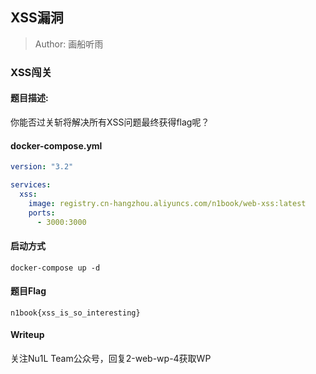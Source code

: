 ## XSS漏洞

> Author: 画船听雨

### XSS闯关

#### 题目描述: 

你能否过关斩将解决所有XSS问题最终获得flag呢？

#### docker-compose.yml

```yaml
version: "3.2"

services:
  xss:
    image: registry.cn-hangzhou.aliyuncs.com/n1book/web-xss:latest
    ports:
      - 3000:3000
```

#### 启动方式

`docker-compose up -d`

#### 题目Flag

`n1book{xss_is_so_interesting}`


#### Writeup

关注Nu1L Team公众号，回复2-web-wp-4获取WP
